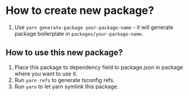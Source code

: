 # How to create new package?

1. Use `yarn generate-package your-package-name` - it will generate package boilerplate in `packages/your-package-name`.

## How to use this new package?

1. Place this package to dependency field to package.json in package where you want to use it.
1. Run `yarn refs` to generate tsconfig refs.
1. Run `yarn` to let yarn symlink this package.
